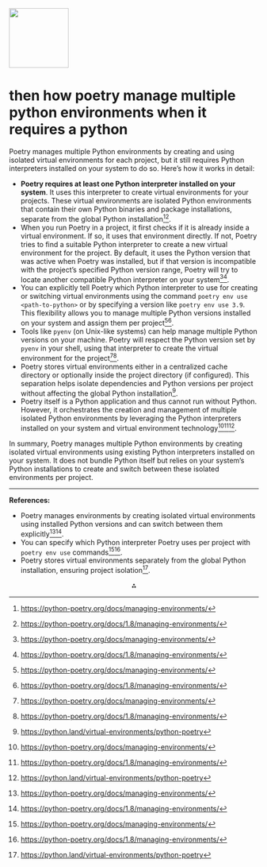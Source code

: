 <img src="https://r2cdn.perplexity.ai/pplx-full-logo-primary-dark%402x.png" class="logo" width="120"/>

# then how poetry manage multiple python environments when it requires a python

Poetry manages multiple Python environments by creating and using isolated virtual environments for each project, but it still requires Python interpreters installed on your system to do so. Here’s how it works in detail:

- **Poetry requires at least one Python interpreter installed on your system**. It uses this interpreter to create virtual environments for your projects. These virtual environments are isolated Python environments that contain their own Python binaries and package installations, separate from the global Python installation[^1][^2].
- When you run Poetry in a project, it first checks if it is already inside a virtual environment. If so, it uses that environment directly. If not, Poetry tries to find a suitable Python interpreter to create a new virtual environment for the project. By default, it uses the Python version that was active when Poetry was installed, but if that version is incompatible with the project’s specified Python version range, Poetry will try to locate another compatible Python interpreter on your system[^1][^2].
- You can explicitly tell Poetry which Python interpreter to use for creating or switching virtual environments using the command `poetry env use <path-to-python>` or by specifying a version like `poetry env use 3.9`. This flexibility allows you to manage multiple Python versions installed on your system and assign them per project[^1][^2].
- Tools like `pyenv` (on Unix-like systems) can help manage multiple Python versions on your machine. Poetry will respect the Python version set by `pyenv` in your shell, using that interpreter to create the virtual environment for the project[^1][^2].
- Poetry stores virtual environments either in a centralized cache directory or optionally inside the project directory (if configured). This separation helps isolate dependencies and Python versions per project without affecting the global Python installation[^6].
- Poetry itself is a Python application and thus cannot run without Python. However, it orchestrates the creation and management of multiple isolated Python environments by leveraging the Python interpreters installed on your system and virtual environment technology[^1][^2][^6].

In summary, Poetry manages multiple Python environments by creating isolated virtual environments using existing Python interpreters installed on your system. It does not bundle Python itself but relies on your system’s Python installations to create and switch between these isolated environments per project.

---

**References:**

- Poetry manages environments by creating isolated virtual environments using installed Python versions and can switch between them explicitly[^1][^2].
- You can specify which Python interpreter Poetry uses per project with `poetry env use` commands[^1][^2].
- Poetry stores virtual environments separately from the global Python installation, ensuring project isolation[^6].

<div style="text-align: center">⁂</div>

[^1]: https://python-poetry.org/docs/managing-environments/

[^2]: https://python-poetry.org/docs/1.8/managing-environments/

[^3]: https://python-poetry.org/docs/basic-usage/

[^4]: https://www.datacamp.com/tutorial/python-poetry

[^5]: https://python-poetry.org/docs/configuration/

[^6]: https://python.land/virtual-environments/python-poetry

[^7]: https://www.youtube.com/watch?v=0f3moPe_bhk

